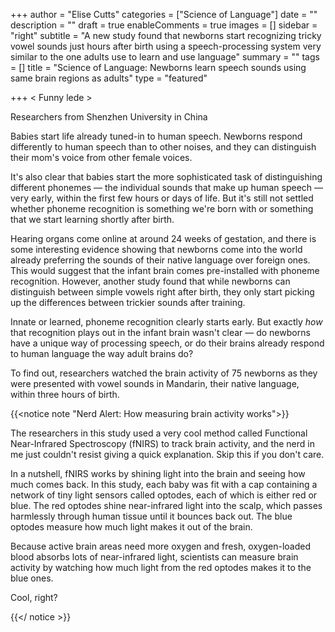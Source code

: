 +++
author = "Elise Cutts"
categories = ["Science of Language"]
date = ""
description = ""
draft = true
enableComments = true
images = []
sidebar = "right"
subtitle = "A new study found that newborns start recognizing tricky vowel sounds just hours after birth using a speech-processing system very similar to the one adults use to learn and use language"
summary = ""
tags = []
title = "Science of Language: Newborns learn speech sounds using same brain regions as adults"
type = "featured"

+++
< Funny lede >

Researchers from Shenzhen University in China  <nut>

Babies start life already tuned-in to human speech. Newborns respond differently to human speech than to other noises, and they can distinguish their mom's voice from other female voices.

It's also clear that babies start the more sophisticated task of distinguishing different phonemes — the individual sounds that make up human speech — very early, within the first few hours or days of life. But it's still not settled whether phoneme recognition is something we're born with or something that we start learning shortly after birth.

Hearing organs come online at around 24 weeks of gestation, and there is some interesting evidence showing that newborns come into the world already preferring the sounds of their native language over foreign ones. This would suggest that the infant brain comes pre-installed with phoneme recognition. However, another study found that while newborns can distinguish between simple vowels right after birth, they only start picking up the differences between trickier sounds after training.

Innate or learned, phoneme recognition clearly starts early. But exactly _how_ that recognition plays out in the infant brain wasn't clear — do newborns have a unique way of processing speech, or do their brains already respond to human language the way adult brains do?

To find out, researchers watched the brain activity of 75 newborns as they were presented with vowel sounds in Mandarin, their native language, within three hours of birth.

{{<notice note "Nerd Alert: How measuring brain activity works">}}

The researchers in this study used a very cool method called Functional Near-Infrared Spectroscopy (fNIRS) to track brain activity, and the nerd in me just couldn't resist giving a quick explanation. Skip this if you don't care.

In a nutshell, fNIRS works by shining light into the brain and seeing how much comes back. In this study, each baby was fit with a cap containing a network of tiny light sensors called optodes, each of which is either red or blue. The red optodes shine near-infrared light into the scalp, which passes harmlessly through human tissue until it bounces back out. The blue optodes measure how much light makes it out of the brain. 

Because active brain areas need more oxygen and fresh, oxygen-loaded blood absorbs lots of near-infrared light, scientists can measure brain activity by watching how much light from the red optodes makes it to the blue ones.

Cool, right?

{{</ notice  >}}